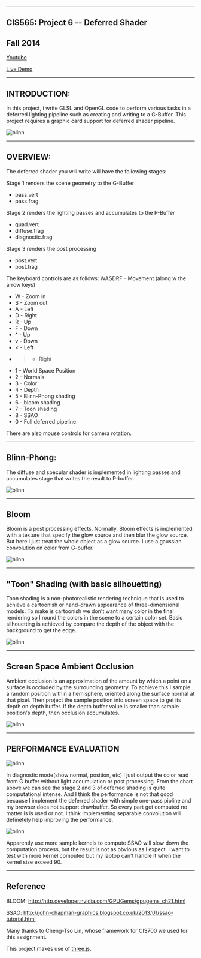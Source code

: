 ------------------------------------------------------------------------------
CIS565: Project 6 -- Deferred Shader
-------------------------------------------------------------------------------
Fall 2014
-------------------------------------------------------------------------------

[Youtube](https://www.youtube.com/watch?v=ggUH_oqFYuo&feature=youtu.be)

[Live Demo]()

-------------------------------------------------------------------------------
INTRODUCTION:
-------------------------------------------------------------------------------

In this project, i write GLSL and OpenGL code to perform various tasks in a deferred lighting pipeline such as creating and writing to a G-Buffer. This project requires a graphic card support for deferred shader pipeline.

![blinn](https://raw.githubusercontent.com/XJMa/Project6-DeferredShader/master/screenshots/diffuseSpec.jpg)

-------------------------------------------------------------------------------
OVERVIEW:
-------------------------------------------------------------------------------
The deferred shader you will write will have the following stages:

Stage 1 renders the scene geometry to the G-Buffer
* pass.vert
* pass.frag

Stage 2 renders the lighting passes and accumulates to the P-Buffer
* quad.vert
* diffuse.frag
* diagnostic.frag

Stage 3 renders the post processing
* post.vert
* post.frag

The keyboard controls are as follows:
WASDRF - Movement (along w the arrow keys)
* W - Zoom in
* S - Zoom out
* A - Left
* D - Right
* R - Up
* F - Down
* ^ - Up
* v - Down
* < - Left
* > - Right
* 1 - World Space Position
* 2 - Normals
* 3 - Color
* 4 - Depth
* 5 - Blinn-Phong shading
* 6 - bloom shading
* 7 - Toon shading
* 8 - SSAO
* 0 - Full deferred pipeline

There are also mouse controls for camera rotation.

-------------------------------------------------------------------------------
Blinn-Phong:
-------------------------------------------------------------------------------

The diffuse and specular shader is implemented in lighting passes and accumulates stage that writes the result to P-buffer.

![blinn](https://raw.githubusercontent.com/XJMa/Project6-DeferredShader/master/screenshots/diffuseSpec.jpg)

-------------------------------------------------------------------------------
Bloom
-------------------------------------------------------------------------------
Bloom is a post processing effects. Normally, Bloom effects is implemented with a texture that specify the glow source and then blur the glow source. But here I just treat the whole object as a glow source. I use a gaussian convolution on color from G-buffer.

![blinn](https://raw.githubusercontent.com/XJMa/Project6-DeferredShader/master/screenshots/bloom.jpg)

-------------------------------------------------------------------------------
"Toon" Shading (with basic silhouetting)
-------------------------------------------------------------------------------

Toon shading is a non-photorealistic rendering technique that is used to achieve a cartoonish or hand-drawn appearance of three-dimensional models. To make is cartoonish we don't want many color in the final rendering so I round the colors in the scene to a certain color set. Basic silhouetting is achieved by compare the depth of the object with the background to get the edge.

![blinn](https://raw.githubusercontent.com/XJMa/Project6-DeferredShader/master/screenshots/toon.jpg)

-------------------------------------------------------------------------------
Screen Space Ambient Occlusion
-------------------------------------------------------------------------------
Ambient occlusion is an approximation of the amount by which a point on a surface is occluded by the surrounding geometry. To achieve this I sample a random position within a hemisphere, oriented along the surface normal at that pixel. Then project the sample position into screen space to get its depth on depth buffer. If the depth buffer value is smaller than sample position's depth, then occlusion accumulates.

![blinn](https://raw.githubusercontent.com/XJMa/Project6-DeferredShader/master/screenshots/SSAO.jpg)

-------------------------------------------------------------------------------
PERFORMANCE EVALUATION
-------------------------------------------------------------------------------

![blinn](https://raw.githubusercontent.com/XJMa/Project6-DeferredShader/master/screenshots/performance1.jpg)

In diagnostic mode(show normal, position, etc) I just output the color read from G buffer without light accumulation or post processing. From the chart above we can see the stage 2 and 3 of deferred shading is quite computational intense. And I think the performance is not that good because I implement the deferred shader with simple one-pass pipline and my browser does not support drawbuffer. So every part get computed no matter is is used or not. I think  Implementing separable convolution will definetely help improving the performance.  

![blinn](https://raw.githubusercontent.com/XJMa/Project6-DeferredShader/master/screenshots/performance2.jpg)

Apparently use more sample kernels to compute SSAO will slow down the computation process, but the result is not as obvious as I expect. I want to test with more kernel computed but my laptop can't handle it when the kernel size exceed 90. 

---
Reference
---
BLOOM: http://http.developer.nvidia.com/GPUGems/gpugems_ch21.html

SSAO: http://john-chapman-graphics.blogspot.co.uk/2013/01/ssao-tutorial.html

Many thanks to Cheng-Tso Lin, whose framework for CIS700 we used for this
assignment.

This project makes use of [three.js](http://www.threejs.org).
